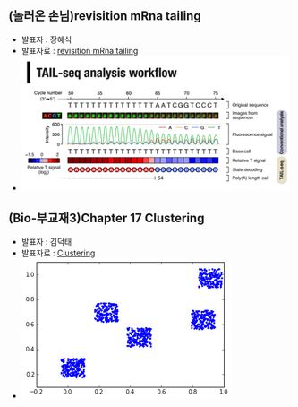 
## (놀러온 손님)revisition mRna tailing
- 발표자 : 장혜식
- 발표자료 : [revisition mRna tailing](https://docs.google.com/file/d/0Bx2HRnvXDiZ5MzJYMHZlWHJBNjg/edit)
- ![c3_17_tail_seq](/doc/img/c3_17_tail_seq.png)

## (Bio-부교재3)Chapter 17 Clustering
- 발표자 : 김덕태
- 발표자료 : [Clustering](http://nbviewer.ipython.org/github/biopy/biopy.github.io/blob/master/notebook/Part3/Week8/clutering.ipynb)
- ![c3_17](/doc/img/clustering.png)
